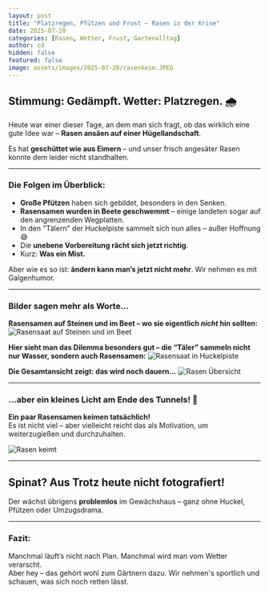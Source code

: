 ```yaml
---
layout: post
title: "Platzregen, Pfützen und Frust – Rasen in der Krise"
date: 2025-07-28
categories: [Rasen, Wetter, Frust, Gartenalltag]
author: cd
hidden: false
featured: false
image: assets/images/2025-07-28/rasenkeim.JPEG
---
```


## Stimmung: Gedämpft. Wetter: Platzregen. 🌧️

Heute war einer dieser Tage, an dem man sich fragt, ob das wirklich eine gute Idee war – **Rasen ansäen auf einer Hügellandschaft**.

Es hat **geschüttet wie aus Eimern** – und unser frisch angesäter Rasen konnte dem leider nicht standhalten.

---

### Die Folgen im Überblick:

- **Große Pfützen** haben sich gebildet, besonders in den Senken.
- **Rasensamen wurden in Beete geschwemmt** – einige landeten sogar auf den angrenzenden Wegplatten.
- In den "Tälern" der Huckelpiste sammelt sich nun alles – außer Hoffnung 😅
- Die **unebene Vorbereitung rächt sich jetzt richtig**.
- Kurz: **Was ein Mist.**

Aber wie es so ist: **ändern kann man’s jetzt nicht mehr**. Wir nehmen es mit Galgenhumor.

---

### Bilder sagen mehr als Worte...

**Rasensamen auf Steinen und im Beet – wo sie eigentlich *nicht* hin sollten:**
![Rasensaat auf Steinen und im Beet](/assets/images/2025-07-28/rasensteinubeet.JPEG)

**Hier sieht man das Dilemma besonders gut – die “Täler” sammeln nicht nur Wasser, sondern auch Rasensamen:**
![Rasensaat in Huckelpiste](/assets/images/2025-07-28/raseninhuckel.JPEG)

**Die Gesamtansicht zeigt: das wird noch dauern...**
![Rasen Übersicht](/assets/images/2025-07-28/rasen0728.JPEG)

---

### ...aber ein kleines Licht am Ende des Tunnels! 🌱

**Ein paar Rasensamen keimen tatsächlich!**  
Es ist nicht viel – aber vielleicht reicht das als Motivation, um weiterzugießen und durchzuhalten.

![Rasen keimt](/assets/images/2025-07-28/rasenkeim.JPEG)

---

## Spinat? Aus Trotz heute nicht fotografiert!

Der wächst übrigens **problemlos** im Gewächshaus – ganz ohne Huckel, Pfützen oder Umzugsdrama.

---

### Fazit:

Manchmal läuft’s nicht nach Plan. Manchmal wird man vom Wetter verarscht.  
Aber hey – das gehört wohl zum Gärtnern dazu. Wir nehmen's sportlich und schauen, was sich noch retten lässt.